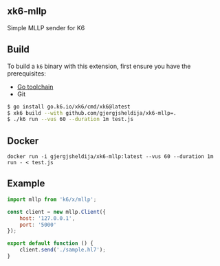 ## xk6-mllp

Simple MLLP sender for K6


## Build

To build a `k6` binary with this extension, first ensure you have the prerequisites:

- [Go toolchain](https://go101.org/article/go-toolchain.html)
- Git

```bash
$ go install go.k6.io/xk6/cmd/xk6@latest
$ xk6 build --with github.com/gjergjsheldija/xk6-mllp=. 
$ ./k6 run --vus 60 --duration 1m test.js   
```

## Docker

```shell
docker run -i gjergjsheldija/xk6-mllp:latest --vus 60 --duration 1m run - < test.js
```

## Example

```javascript
import mllp from 'k6/x/mllp';

const client = new mllp.Client({
    host: '127.0.0.1',
    port: '5000'
});

export default function () {
    client.send('./sample.hl7');
}
```
